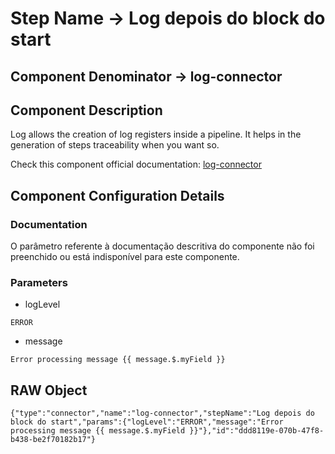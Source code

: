 # Step Name -> Log depois do block do start
## Component Denominator -> log-connector

## Component Description

Log allows the creation of log registers inside a pipeline. It helps in the generation of steps traceability when you want so.

Check this component official documentation: [log-connector](https://docs.digibee.com/documentation/components/tools/log "Digibee log-connector documentation")

## Component Configuration Details
### Documentation

O parâmetro referente à documentação descritiva do componente não foi preenchido ou está indisponível para este componente.

### Parameters

* logLevel
```
ERROR
```

* message
```
Error processing message {{ message.$.myField }}
```


## RAW Object

```
{"type":"connector","name":"log-connector","stepName":"Log depois do block do start","params":{"logLevel":"ERROR","message":"Error processing message {{ message.$.myField }}"},"id":"ddd8119e-070b-47f8-b438-be2f70182b17"}
```
